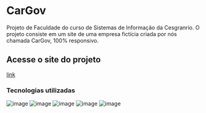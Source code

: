 # CarGov
<p> Projeto de Faculdade do curso de Sistemas de Informação da Cesgranrio. O projeto consiste em um site de uma empresa fictícia criada por nós chamada CarGov, 100% responsivo.</p>

## Acesse o site do projeto
[link](https://intranet.pro.br/sites/uberestatal/)

### Tecnologias utilizadas
![image](https://img.shields.io/badge/HTML5-E34F26?style=for-the-badge&logo=html5&logoColor=white)  ![image](https://img.shields.io/badge/CSS3-1572B6?style=for-the-badge&logo=css3&logoColor=white)  ![image](https://picky-design.com/wp-content/uploads/2019/03/Mobirise.jpg)  ![image](https://img.shields.io/badge/GIT-E44C30?style=for-the-badge&logo=git&logoColor=white)  ![image](https://img.shields.io/badge/GitHub-100000?style=for-the-badge&logo=github&logoColor=white)
